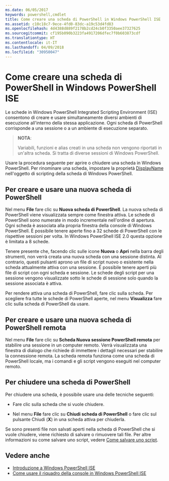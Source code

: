 ```yaml
---
ms.date: 06/05/2017
keywords: powershell,cmdlet
title: Come creare una scheda di PowerShell in Windows PowerShell ISE
ms.assetid: c10c18c7-9ece-4fd0-83dc-a19c53d4fd83
ms.openlocfilehash: 4d4388d889f2178b2cd24cb0f3350aee37327625
ms.sourcegitcommit: cf195b090b3223fa4917206dfec7f0b603873cdf
ms.translationtype: HT
ms.contentlocale: it-IT
ms.lasthandoff: 04/09/2018
ms.locfileid: "30950047"
---
```

# <a name="how-to-create-a-powershell-tab-in-windows-powershell-ise"></a>Come creare una scheda di PowerShell in Windows PowerShell ISE

Le schede in Windows PowerShell Integrated Scripting Environment (ISE) consentono di creare e usare simultaneamente diversi ambienti di esecuzione all'interno della stessa applicazione.
Ogni scheda di PowerShell corrisponde a una sessione o a un ambiente di esecuzione separato.

> **NOTA**:
>
> Variabili, funzioni e alias creati in una scheda non vengono riportati in un'altra scheda. Si tratta di diverse sessioni di Windows PowerShell.

Usare la procedura seguente per aprire o chiudere una scheda in Windows PowerShell.
Per rinominare una scheda, impostare la proprietà [DisplayName](The-PowerShellTab-Object.md#displayname) nell'oggetto di scripting della scheda di Windows PowerShell.

## <a name="to-create-and-use-a-new-powershell-tab"></a>Per creare e usare una nuova scheda di PowerShell

Nel menu **File** fare clic su **Nuova scheda di PowerShell**. La nuova scheda di PowerShell viene visualizzata sempre come finestra attiva.
Le schede di PowerShell sono numerate in modo incrementale nell'ordine di apertura.
Ogni scheda è associata alla propria finestra della console di Windows PowerShell.
È possibile tenere aperte fino a 32 schede di PowerShell con le rispettive sessioni per volta. In Windows PowerShell ISE 2.0 questa opzione è limitata a 8 schede.

Tenere presente che, facendo clic sulle icone **Nuova** o **Apri** nella barra degli strumenti, non verrà creata una nuova scheda con una sessione distinta.
Al contrario, questi pulsanti aprono un file di script nuovo o esistente nella scheda attualmente attiva con una sessione.
È possibile tenere aperti più file di script con ogni scheda e sessione.
Le schede degli script per una sessione vengono visualizzate sotto le schede di sessione solo quando la sessione associata è attiva.

Per rendere attiva una scheda di PowerShell, fare clic sulla scheda. Per scegliere fra tutte le schede di PowerShell aperte, nel menu **Visualizza** fare clic sulla scheda di PowerShell da usare.

## <a name="to-create-and-use-a-new-remote-powershell-tab"></a>Per creare e usare una nuova scheda di PowerShell remota

Nel menu **File** fare clic su **Scheda Nuova sessione PowerShell remota** per stabilire una sessione in un computer remoto.
Verrà visualizzata una finestra di dialogo che richiede di immettere i dettagli necessari per stabilire la connessione remota.
La scheda remota funziona come una scheda di PowerShell locale, ma i comandi e gli script vengono eseguiti nel computer remoto.

## <a name="to-close-a-powershell-tab"></a>Per chiudere una scheda di PowerShell

Per chiudere una scheda, è possibile usare una delle tecniche seguenti:

- Fare clic sulla scheda che si vuole chiudere.

- Nel menu **File** fare clic su **Chiudi scheda di PowerShell** o fare clic sul pulsante Chiudi (**X**) in una scheda attiva per chiuderla.

Se sono presenti file non salvati aperti nella scheda di PowerShell che si vuole chiudere, viene richiesto di salvare o rimuovere tali file.
Per altre informazioni su come salvare uno script, vedere [Come salvare uno script](How-to-Write-and-Run-Scripts-in-the-Windows-PowerShell-ISE.md#how-to-save-a-script).

## <a name="see-also"></a>Vedere anche

- [Introduzione a Windows PowerShell ISE](Introducing-the-Windows-PowerShell-ISE.md)
- [Come usare il riquadro della console in Windows PowerShell ISE](How-to-Use-the-Console-Pane-in-the-Windows-PowerShell-ISE.md)